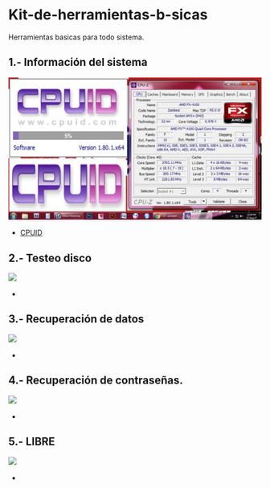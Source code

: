 # Kit-de-herramientas-b-sicas
Herramientas basicas para todo sistema.

## 1.- Información del sistema
![CPUID](/Imagenes/CPUID.jpg)

- [CPUID](/programa/info.md)
## 2.- Testeo disco
![](/Imagenes/.jpg)

- [](/programa/testeo.md)
## 3.- Recuperación de datos
![](/Imagenes/.jpg)

- [](/programa/recuperacion.md)
## 4.- Recuperación de contraseñas.
![](/Imagenes/.jpg)

- [](/programa/contraseña.md)
## 5.- LIBRE
![](/Imagenes/.jpg)

- [](/programa/libre1.md)
